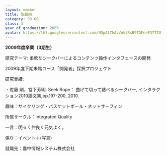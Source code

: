 ```yaml
---
layout: member
title: 佐藤剛
category: 99_OB
class: 3
year_of_graduation: 2009
avatar: https://lh3.googleusercontent.com/NOpAl7hAvVoklRsB9TGFneF37TZUfda5wZ3WbFKVM11tQ2wJly4ta9oatkuHXxBTEZbIw9JlHij7cTYqvzH0748Vs0j_iqcVrq9Low1ju41C-Q-0Zb_uE5yQAi9DA-kmRZrQXHDB4wG6H_v5dGFSry3ARJR6N8E6z-qRWlEOwIge_4pX58WPLLsAkTFvLx78j1GCnobt28dDfLfyw6mjkcIBbXua_iB3qBfp4ElF3NVaVG-il5dc_5GjqRopQKk9H6MBP_jxEJZACHYNxtBpiOZBz3skHVycEFCEQO9eyLKbyxAquVfQhe2cxVabaoXJi3qHJhldR3_Ou4MzlPHDsUpw8ia8cOcUEXsfgvLzPdQsq3dgS0tKGaGDfcHHtU1yAC1hnzmEifxDmQVUknNoT_ds4da9D2XacYowbiRfqBHqFCqHfPJzgNxmFU48WIG3wNaQJ0IrwxOW5Vj5khDNgzwkgeJ03bXkh8ovANbMc4WaMnDM4YldeQXU5CWEULEJhGT7nSZ7Tyx05xsVgQSn5KA-K8ow3nU3BnQUhjko9cmSLdagT19QL0y0wDDeP4IK-I8Ya1F9dO9qVHV6VvD2AKUlLiYlPNvyeA3BDHLLh3JH15FILmS6FU9yPxoFVF6BVa1DrWnLZQhVFiq5DNmZ-W2MB0GvSpsOdMSE=p-s300
---
```

**2009年度卒業（3期生）**

研究テーマ: 柔軟なシークバーによるコンテンツ操作インタフェースの開発

2009年度下期未踏ユース「開発者」採択プロジェクト

研究業績:

・佐藤 剛，宮下芳明. Seek Rope： 曲げて切って結べるシークバー, インタラクション2010論文集,pp.197-200, 2010.

趣味：サイクリング・バスケットボール・ネットサーフィン

所属サークル：Integrated Quality

一言：明るく仲良く元気よく。

係り：イベント＋(写真)

就職先：農中情報システム株式会社
